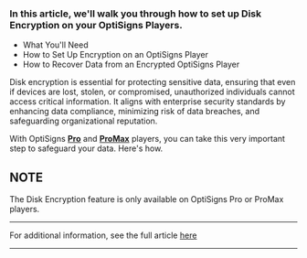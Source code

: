 ### In this article, we'll walk you through how to set up Disk Encryption on your OptiSigns Players.

  * What You'll Need
  * How to Set Up Encryption on an OptiSigns Player
  * How to Recover Data from an Encrypted OptiSigns Player



Disk encryption is essential for protecting sensitive data, ensuring that even if devices are lost, stolen, or compromised, unauthorized individuals cannot access critical information. It aligns with enterprise security standards by enhancing data compliance, minimizing risk of data breaches, and safeguarding organizational reputation.

With OptiSigns [**Pro**](https://shop.optisigns.com/collections/shop-page/products/optisigns-digital-signage-player) and [**ProMax**](https://shop.optisigns.com/products/optisigns-promax-signage-player?_pos=1&_sid=5d9445a9c&_ss=r) players, you can take this very important step to safeguard your data. Here's how.

**NOTE**  
---  
The Disk Encryption feature is only available on OptiSigns Pro or ProMax players.  
  
* * *

For additional information, see the full article [here](https://support.optisigns.com/hc/en-us/articles/40212027797523)

---
